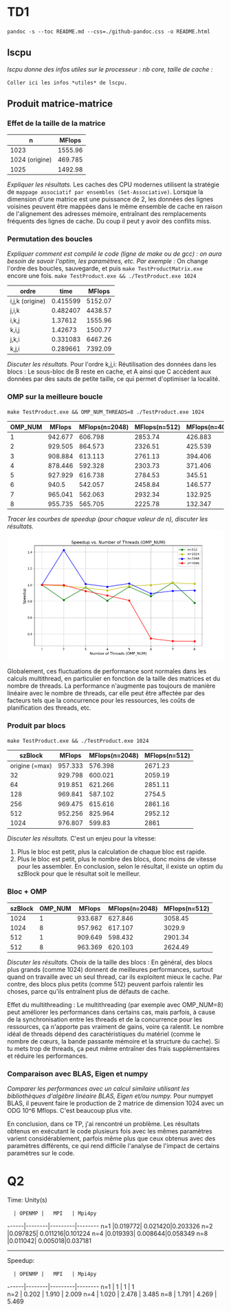 
# TD1

`pandoc -s --toc README.md --css=./github-pandoc.css -o README.html`

## lscpu

*lscpu donne des infos utiles sur le processeur : nb core, taille de cache :*

```
Coller ici les infos *utiles* de lscpu.
```


## Produit matrice-matrice

### Effet de la taille de la matrice

  n            | MFlops
---------------|--------
1023           |1555.96
1024 (origine) |469.785
1025           |1492.98

*Expliquer les résultats.*
Les caches des CPU modernes utilisent la stratégie de `mappage associatif par ensembles (Set-Associative)`. Lorsque la dimension d'une matrice est une puissance de 2, les données des lignes voisines peuvent être mappées dans le même ensemble de cache en raison de l'alignement des adresses mémoire, entraînant des remplacements fréquents des lignes de cache.
Du coup il peut y avoir des conflits miss.
### Permutation des boucles

*Expliquer comment est compilé le code (ligne de make ou de gcc) : on aura besoin de savoir l'optim, les paramètres, etc. Par exemple :*
On change l'ordre des boucles, sauvegarde, et puis `make TestProductMatrix.exe` encore une fois.
`make TestProduct.exe && ./TestProduct.exe 1024`


  ordre           | time    | MFlops  
------------------|---------|---------
i,j,k (origine)   | 0.415599| 5152.07 
j,i,k             | 0.482407| 4438.57 
i,k,j             | 1.37612 | 1555.96 
k,i,j             | 1.42673 | 1500.77 
j,k,i             | 0.331083| 6467.26 
k,j,i             | 0.289661| 7392.09 


*Discuter les résultats.*
Pour l'ordre k,j,i:
Réutilisation des données dans les blocs : Le sous-bloc de B reste en cache, et A ainsi que C accèdent aux données par des sauts de petite taille, ce qui permet d'optimiser la localité.


### OMP sur la meilleure boucle

`make TestProduct.exe && OMP_NUM_THREADS=8 ./TestProduct.exe 1024`

  OMP_NUM         | MFlops  | MFlops(n=2048) | MFlops(n=512)  | MFlops(n=4096)
------------------|---------|----------------|----------------|---------------
1                 | 942.677 | 606.798        | 2853.74        | 426.883
2                 | 929.505 | 864.573        | 2326.51        | 425.539
3                 | 908.884 | 613.113        | 2761.13        | 394.406
4                 | 878.446 | 592.328        | 2303.73        | 371.406
5                 | 927.929 | 616.738        | 2784.53        | 345.51
6                 | 940.5   | 542.057        | 2458.84        | 146.577
7                 | 965.041 | 562.063        | 2932.34        | 132.925
8                 | 955.735 | 565.705        | 2225.78        | 132.347

*Tracer les courbes de speedup (pour chaque valeur de n), discuter les résultats.*
![Speedup Plot](speedup.png)

Globalement, ces fluctuations de performance sont normales dans les calculs multithread, en particulier en fonction de la taille des matrices et du nombre de threads. La performance n'augmente pas toujours de manière linéaire avec le nombre de threads, car elle peut être affectée par des facteurs tels que la concurrence pour les ressources, les coûts de planification des threads, etc.

### Produit par blocs

`make TestProduct.exe && ./TestProduct.exe 1024`

  szBlock         | MFlops  | MFlops(n=2048) | MFlops(n=512) 
------------------|---------|----------------|---------------
origine (=max)    | 957.333 | 576.398        | 2671.23
32                | 929.798 | 600.021        | 2059.19     
64                | 919.851 | 621.266        | 2851.11
128               | 969.841 | 587.102        | 2754.5
256               | 969.475 | 615.616        | 2861.16
512               | 952.256 | 825.964        | 2952.12
1024              | 976.807 | 599.83         | 2861

*Discuter les résultats.*
C'est un enjeu pour la vitesse:
1. Plus le bloc est petit, plus la calculation de chaque bloc est rapide.
2. Plus le bloc est petit, plus le nombre des blocs, donc moins de vitesse pour les assembler.
En conclusion, selon le résultat, il existe un optim du szBlock pour que le résultat soit le meilleur.

### Bloc + OMP


  szBlock      | OMP_NUM | MFlops  | MFlops(n=2048) | MFlops(n=512)  
---------------|---------|---------|----------------|----------------
1024           |  1      | 933.687 | 627.846        | 3058.45       
1024           |  8      | 957.962 | 617.107        | 3029.9       
512            |  1      | 909.649 | 598.432        | 2901.34      
512            |  8      | 963.369 | 620.103        | 2624.49      

*Discuter les résultats.*
Choix de la taille des blocs : En général, des blocs plus grands (comme 1024) donnent de meilleures performances, surtout quand on travaille avec un seul thread, car ils exploitent mieux le cache.
Par contre, des blocs plus petits (comme 512) peuvent parfois ralentir les choses, parce qu'ils entraînent plus de défauts de cache.

Effet du multithreading : Le multithreading (par exemple avec OMP_NUM=8) peut améliorer les performances dans certains cas, mais parfois, à cause de la synchronisation entre les threads et de la concurrence pour les ressources, ça n'apporte pas vraiment de gains, voire ça ralentit.
Le nombre idéal de threads dépend des caractéristiques du matériel (comme le nombre de cœurs, la bande passante mémoire et la structure du cache). Si tu mets trop de threads, ça peut même entraîner des frais supplémentaires et réduire les performances.

### Comparaison avec BLAS, Eigen et numpy

*Comparer les performances avec un calcul similaire utilisant les bibliothèques d'algèbre linéaire BLAS, Eigen et/ou numpy.*
Pour numpyet BLAS, il peuvent faire le production de 2 matrice de dimension 1024 avec un ODG 10^6 Mflops. C'est beaucoup plus vite.

En conclusion, dans ce TP, j'ai rencontré un problème. Les résultats obtenus en exécutant le code plusieurs fois avec les mêmes paramètres varient considérablement, parfois même plus que ceux obtenus avec des paramètres différents, ce qui rend difficile l'analyse de l'impact de certains paramètres sur le code.

# Q2

Time: Unity(s)

      | OPENMP |   MPI   | Mpi4py 
------|--------|---------|--------
 n=1  |0.019772| 0.021420|0.203326
 n=2  |0.097825| 0.011216|0.101224
 n=4  |0.019393| 0.008644|0.058349
 n=8  |0.011042| 0.005018|0.037181

*******************************************
Speedup:

      | OPENMP |   MPI   | Mpi4py 
------|--------|---------|--------
 n=1  | 1      | 1       | 1       
 n=2  | 0.202  | 1.910   | 2.009
 n=4  | 1.020  | 2.478   | 3.485
 n=8  | 1.791  | 4.269   | 5.469

